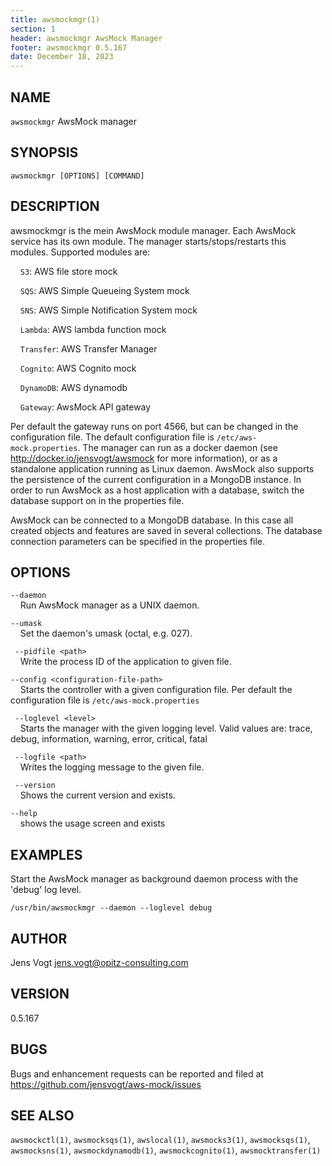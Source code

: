 ```yaml
---
title: awsmockmgr(1)
section: 1
header: awsmockmgr AwsMock Manager
footer: awsmockmgr 0.5.167
date: December 18, 2023
---
```


## NAME
```awsmockmgr``` AwsMock manager

## SYNOPSIS
```awsmockmgr [OPTIONS] [COMMAND]```

## DESCRIPTION
awsmockmgr is the mein AwsMock module manager. Each AwsMock service has its own module. The manager
starts/stops/restarts this modules. Supported modules are:

&nbsp;&nbsp;&nbsp;&nbsp;```S3```: AWS file store mock

&nbsp;&nbsp;&nbsp;&nbsp;```SQS```: AWS Simple Queueing System mock

&nbsp;&nbsp;&nbsp;&nbsp;```SNS```: AWS Simple Notification System mock

&nbsp;&nbsp;&nbsp;&nbsp;```Lambda```: AWS lambda function mock

&nbsp;&nbsp;&nbsp;&nbsp;```Transfer```: AWS Transfer Manager

&nbsp;&nbsp;&nbsp;&nbsp;```Cognito```: AWS Cognito mock

&nbsp;&nbsp;&nbsp;&nbsp;```DynamoDB```: AWS dynamodb

&nbsp;&nbsp;&nbsp;&nbsp;```Gateway```: AwsMock API gateway

Per default the gateway runs on port 4566, but can be changed in the configuration file. The default configuration file is
```/etc/aws-mock.properties```. The manager can run as a docker daemon (see http://docker.io/jensvogt/awsmock for more 
information), or as a standalone application running as Linux daemon. AwsMock also supports the persistence of the 
current configuration in a MongoDB instance. In order to run AwsMock as a host application with a database, switch the 
database support on in the properties file.

AwsMock can be connected to a MongoDB database. In this case all created objects and features are saved in several
collections. The database connection parameters can be specified in the properties file.

## OPTIONS

```--daemon```  
&nbsp;&nbsp;&nbsp;&nbsp;Run AwsMock manager as a UNIX daemon.

```--umask```  
&nbsp;&nbsp;&nbsp;&nbsp;Set the daemon's umask (octal, e.g. 027).

``` --pidfile <path>```  
&nbsp;&nbsp;&nbsp;&nbsp;Write the process ID of the application to given file.

```--config <configuration-file-path>```  
&nbsp;&nbsp;&nbsp;&nbsp;Starts the controller with a given configuration file. Per default the configuration file is
```/etc/aws-mock.properties```

``` --loglevel <level>```  
&nbsp;&nbsp;&nbsp;&nbsp;Starts the manager with the given logging level. Valid values are: trace, debug, information, 
warning, error, critical, fatal

``` --logfile <path>```  
&nbsp;&nbsp;&nbsp;&nbsp;Writes the logging message to the given file.

``` --version```  
&nbsp;&nbsp;&nbsp;&nbsp;Shows the current version and exists.

```--help```  
&nbsp;&nbsp;&nbsp;&nbsp;shows the usage screen and exists

## EXAMPLES

Start the AwsMock manager as background daemon process with the 'debug' log level.
```
/usr/bin/awsmockmgr --daemon --loglevel debug
```

## AUTHOR

Jens Vogt <jens.vogt@opitz-consulting.com>

## VERSION
0.5.167

## BUGS

Bugs and enhancement requests can be reported and filed at https://github.com/jensvogt/aws-mock/issues

## SEE ALSO

```awsmockctl(1)```, ```awsmocksqs(1)```, ```awslocal(1)```, ```awsmocks3(1)```, ```awsmocksqs(1)```, ```awsmocksns(1)```,
```awsmockdynamodb(1)```, ```awsmockcognito(1)```, ```awsmocktransfer(1)```